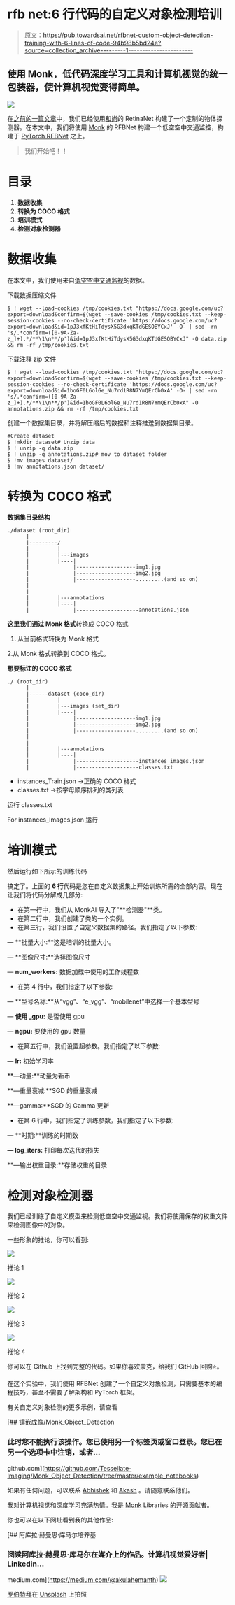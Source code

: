 # rfb net:6 行代码的自定义对象检测培训

> 原文：<https://pub.towardsai.net/rfbnet-custom-object-detection-training-with-6-lines-of-code-94b98b5bd24e?source=collection_archive---------1----------------------->

## 使用 Monk，低代码深度学习工具和计算机视觉的统一包装器，使计算机视觉变得简单。

![](img/6d7ed45f43f3287e54f5ff8620f79eeb.png)

在[之前的一篇文章](https://towardsdatascience.com/retinanet-custom-object-detection-training-with-5-lines-of-code-37442640d142)中，我们已经使用[和尚](https://github.com/Tessellate-Imaging/Monk_Object_Detection)的 RetinaNet 构建了一个定制的物体探测器。在本文中，我们将使用 [Monk](https://github.com/Tessellate-Imaging/Monk_Object_Detection) 的 RFBNet 构建一个低空空中交通监控，构建于 [PyTorch RFBNet](https://github.com/ruinmessi/RFBNet) 之上。

> 我们开始吧！！

# 目录

1.  **数据收集**
2.  **转换为 COCO 格式**
3.  **培训模式**
4.  **检测对象检测器**

# **数据收集**

在本文中，我们使用来自[低空空中交通监视](https://bozcani.github.io/auairdataset)的数据。

下载数据压缩文件

```
$ ! wget --load-cookies /tmp/cookies.txt "https://docs.google.com/uc?export=download&confirm=$(wget --save-cookies /tmp/cookies.txt --keep-session-cookies --no-check-certificate 'https://docs.google.com/uc?export=download&id=1pJ3xfKtHiTdysX5G3dxqKTdGESOBYCxJ' -O- | sed -rn 's/.*confirm=([0-9A-Za-z_]+).*/**\1\n**/p')&id=1pJ3xfKtHiTdysX5G3dxqKTdGESOBYCxJ" -O data.zip && rm -rf /tmp/cookies.txt
```

下载注释 zip 文件

```
$ ! wget --load-cookies /tmp/cookies.txt "https://docs.google.com/uc?export=download&confirm=$(wget --save-cookies /tmp/cookies.txt --keep-session-cookies --no-check-certificate 'https://docs.google.com/uc?export=download&id=1boGF0L6olGe_Nu7rd1R8N7YmQErCb0xA' -O- | sed -rn 's/.*confirm=([0-9A-Za-z_]+).*/**\1\n**/p')&id=1boGF0L6olGe_Nu7rd1R8N7YmQErCb0xA" -O annotations.zip && rm -rf /tmp/cookies.txt
```

创建一个数据集目录，并将解压缩后的数据和注释推送到数据集目录。

```
#Create dataset
$ !mkdir dataset# Unzip data
$ ! unzip -q data.zip
$ ! unzip -q annotations.zip# mov to dataset folder
$ !mv images dataset/
$ !mv annotations.json dataset/
```

# **转换为 COCO 格式**

**数据集目录结构**

```
./dataset (root_dir)
      |
      |---------/ 
      |         |
      |         |---images 
      |         |----|
      |              |-------------------img1.jpg
      |              |-------------------img2.jpg
      |              |-------------------.........(and so on)
      |
      |
      |         |---annotations
      |         |----|
      |              |--------------------annotations.json
```

**这里我们通过 Monk 格式**转换成 COCO 格式

1.  从当前格式转换为 Monk 格式

2.从 Monk 格式转换到 COCO 格式。

**想要标注的 COCO 格式**

```
./ (root_dir)
      |
      |------dataset (coco_dir) 
      |         |
      |         |---images (set_dir)
      |         |----|
      |              |-------------------img1.jpg
      |              |-------------------img2.jpg
      |              |-------------------.........(and so on)
      |
      |
      |         |---annotations
      |         |----|
      |              |--------------------instances_images.json 
      |              |--------------------classes.txt
```

*   instances_Train.json ->正确的 COCO 格式
*   classes.txt ->按字母顺序排列的类列表

运行 classes.txt

For instances_Images.json 运行

# **培训模式**

然后运行如下所示的训练代码

搞定了。上面的 **6 行**代码是您在自定义数据集上开始训练所需的全部内容。现在让我们将代码分解成几部分:

*   在第一行中，我们从 MonkAI 导入了"**检测器"**类。
*   在第二行中，我们创建了类的一个实例。
*   在第三行，我们设置了自定义数据集的路径。我们指定了以下参数:

— **批量大小:**这是培训的批量大小。

— **图像尺寸:**选择图像尺寸

— **num_workers:** 数据加载中使用的工作线程数

*   在第 4 行中，我们指定了以下参数:

— **型号名称:**从“vgg”、“e_vgg”、“mobilenet”中选择一个基本型号

— **使用 _gpu:** 是否使用 gpu

— **ngpu:** 要使用的 gpu 数量

*   在第五行中，我们设置超参数。我们指定了以下参数:

— **lr:** 初始学习率

**—动量:**动量为新币

**—重量衰减:**SGD 的重量衰减

**—gamma:**SGD 的 Gamma 更新

*   在第 6 行中，我们指定了训练参数，我们指定了以下参数:

— **时期:**训练的时期数

**— log_iters:** 打印每次迭代的损失

**—输出权重目录:**存储权重的目录

# **检测对象检测器**

我们已经训练了自定义模型来检测低空空中交通监视。我们将使用保存的权重文件来检测图像中的对象。

一些形象的推论，你可以看到:

![](img/d16082eb84d54a99942a5709a50238fd.png)

推论 1

![](img/89f0c6facd90da0338b325561e47e750.png)

推论 2

![](img/af8a72fa8421270be5eef672af647a82.png)

推论 3

![](img/2ee71470ba040733a1a382a4981ea9e2.png)

推论 4

你可以在 Github 上找到完整的代码。如果你喜欢蒙克，给我们 GitHub 回购⭐️。

在这个实验中，我们使用 RFBNet 创建了一个自定义对象检测，只需要基本的编程技巧，甚至不需要了解架构和 PyTorch 框架。

有关自定义对象检测的更多示例，请查看

[](https://github.com/Tessellate-Imaging/Monk_Object_Detection/tree/master/example_notebooks) [## 镶嵌成像/Monk_Object_Detection

### 此时您不能执行该操作。您已使用另一个标签页或窗口登录。您已在另一个选项卡中注销，或者…

github.com](https://github.com/Tessellate-Imaging/Monk_Object_Detection/tree/master/example_notebooks) 

如果有任何问题，可以联系 [Abhishek](https://www.linkedin.com/in/abhishek-kumar-annamraju/) 和 [Akash](https://www.linkedin.com/in/akashdeepsingh01/) 。请随意联系他们。

我对计算机视觉和深度学习充满热情。我是 [Monk](https://github.com/Tessellate-Imaging/Monk_Object_Detection) Libraries 的开源贡献者。

你也可以在以下网址看到我的其他作品:

[](https://medium.com/@akulahemanth) [## 阿库拉·赫曼思·库马尔培养基

### 阅读阿库拉·赫曼思·库马尔在媒介上的作品。计算机视觉爱好者| Linkedin…

medium.com](https://medium.com/@akulahemanth) ![](img/0158aa6dec6b5fb63d175e04eb9ab0c1.png)

[罗伯特拜](https://unsplash.com/@robertbye?utm_source=unsplash&utm_medium=referral&utm_content=creditCopyText)在 [Unsplash](https://unsplash.com/s/photos/arial?utm_source=unsplash&utm_medium=referral&utm_content=creditCopyText) 上拍照
